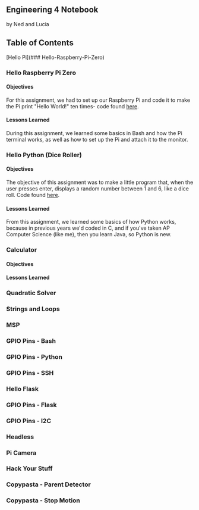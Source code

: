 ## Engineering 4 Notebook
by Ned and Lucia

## Table of Contents
[Hello Pi](### Hello-Raspberry-Pi-Zero)

### Hello Raspberry Pi Zero
#### Objectives
For this assignment, we had to set up our Raspberry Pi and code it to make the Pi print "Hello World!" ten times- code found [here](https://github.com/lcrosby13/Engineering_4_Notebook/blob/master/Scripts/LED_Blink.sh).

#### Lessons Learned
During this assignment, we learned some basics in Bash and how the Pi terminal works, as well as how to set up the Pi and attach it to the monitor. 

### Hello Python (Dice Roller)
#### Objectives
The objective of this assignment was to make a little program that, when the user presses enter, displays a random number between 1 and 6, like a dice roll. Code found [here](https://github.com/lcrosby13/Engineering_4_Notebook/blob/master/Python/DiceRoller.py).

#### Lessons Learned
From this assignment, we learned some basics of how Python works, because in previous years we'd coded in C, and if you've taken AP Computer Science (like me), then you learn Java, so Python is new. 

### Calculator
#### Objectives


#### Lessons Learned


### Quadratic Solver

### Strings and Loops

### MSP

### GPIO Pins - Bash

### GPIO Pins - Python

### GPIO Pins - SSH

### Hello Flask

### GPIO Pins - Flask

### GPIO Pins - I2C

### Headless

### Pi Camera

### Hack Your Stuff

### Copypasta - Parent Detector

### Copypasta - Stop Motion
